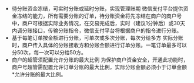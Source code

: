 - 待分账资金冻结，可实时分账或延时分账，实现管理账期
微信支付平台提供资金冻结的能力，所有需要分账的订单，待分账资金将先冻结在商户的商户号中，商户可根据实际业务情况，在交易完成后，实时（建议1分钟后）或30天内调分账接口，传输分账指令，微信支付平台将根据商户的指令进行分账。
- 基于每笔订单按金额进行分账，可单次或多次分账，每次分给多方
实际分账时，商户传入具体的分账接收方和分账金额进行订单分账。一笔订单最多可以分50次，每一次可以分给50方。
- 商户的超管须配置允许分账的最大比例
为保护商户资金安全，开通此功能时，商户号超管需配置允许订单分账的最大比例，实际分账金额必须小于订单金额*允许分账的最大比例。